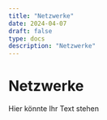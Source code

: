 ```yaml
---
title: "Netzwerke"
date: 2024-04-07
draft: false
type: docs
description: "Netzwerke"
---
```


# Netzwerke

Hier könnte Ihr Text stehen